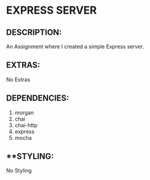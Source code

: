 # **EXPRESS SERVER**

## **DESCRIPTION:**

An Assignment where I created a simple Express server.

## **EXTRAS:**

No Extras

## **DEPENDENCIES:**

1. morgan
2. chai
3. chai-http
4. express
5. mocha

## **STYLING:

No Styling

